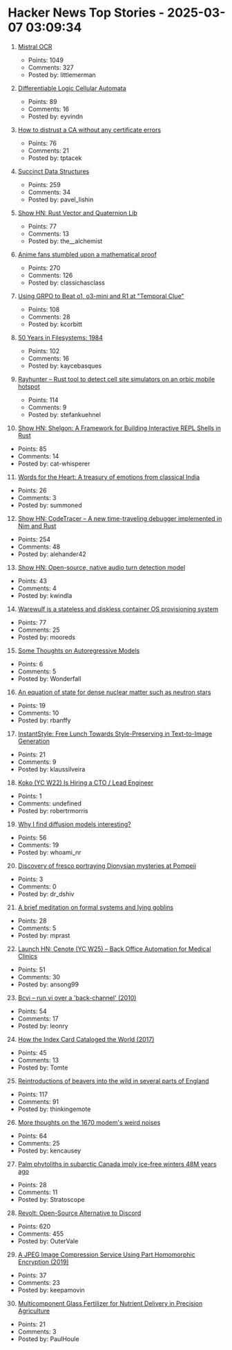 # Hacker News Top Stories - 2025-03-07 03:09:34

1. [Mistral OCR](https://mistral.ai/fr/news/mistral-ocr)
   - Points: 1049
   - Comments: 327
   - Posted by: littlemerman

2. [Differentiable Logic Cellular Automata](https://google-research.github.io/self-organising-systems/difflogic-ca/?hn)
   - Points: 89
   - Comments: 16
   - Posted by: eyvindn

3. [How to distrust a CA without any certificate errors](https://dadrian.io/blog/posts/sct-not-after/)
   - Points: 76
   - Comments: 21
   - Posted by: tptacek

4. [Succinct Data Structures](https://blog.startifact.com/posts/succinct/)
   - Points: 259
   - Comments: 34
   - Posted by: pavel_lishin

5. [Show HN: Rust Vector and Quaternion Lib](https://github.com/David-OConnor/lin-alg)
   - Points: 77
   - Comments: 13
   - Posted by: the__alchemist

6. [Anime fans stumbled upon a mathematical proof](https://www.scientificamerican.com/article/the-surprisingly-difficult-mathematical-proof-that-anime-fans-helped-solve/)
   - Points: 270
   - Comments: 126
   - Posted by: classichasclass

7. [Using GRPO to Beat o1, o3-mini and R1 at "Temporal Clue"](https://openpipe.ai/blog/using-grpo-to-beat-o1-o3-mini-and-r1-on-temporal-clue)
   - Points: 108
   - Comments: 28
   - Posted by: kcorbitt

8. [50 Years in Filesystems: 1984](https://blog.koehntopp.info/2023/05/06/50-years-in-filesystems-1984.html)
   - Points: 102
   - Comments: 16
   - Posted by: kaycebasques

9. [Rayhunter – Rust tool to detect cell site simulators on an orbic mobile hotspot](https://github.com/EFForg/rayhunter)
   - Points: 114
   - Comments: 9
   - Posted by: stefankuehnel

10. [Show HN: Shelgon: A Framework for Building Interactive REPL Shells in Rust](https://github.com/NishantJoshi00/shelgon)
   - Points: 85
   - Comments: 14
   - Posted by: cat-whisperer

11. [Words for the Heart: A treasury of emotions from classical India](https://www.bostonreview.net/articles/theres-a-word-for-that/)
   - Points: 26
   - Comments: 3
   - Posted by: summoned

12. [Show HN: CodeTracer – A new time-traveling debugger implemented in Nim and Rust](https://github.com/metacraft-labs/codetracer)
   - Points: 254
   - Comments: 48
   - Posted by: alehander42

13. [Show HN: Open-source, native audio turn detection model](https://github.com/pipecat-ai/smart-turn)
   - Points: 43
   - Comments: 4
   - Posted by: kwindla

14. [Warewulf is a stateless and diskless container OS provisioning system](https://github.com/warewulf/warewulf)
   - Points: 77
   - Comments: 25
   - Posted by: mooreds

15. [Some Thoughts on Autoregressive Models](https://wonderfall.dev/autoregressive/)
   - Points: 6
   - Comments: 5
   - Posted by: Wonderfall

16. [An equation of state for dense nuclear matter such as neutron stars](https://phys.org/news/2025-02-equation-state-dense-nuclear-neutron.html)
   - Points: 19
   - Comments: 10
   - Posted by: rbanffy

17. [InstantStyle: Free Lunch Towards Style-Preserving in Text-to-Image Generation](https://github.com/instantX-research/InstantStyle)
   - Points: 21
   - Comments: 9
   - Posted by: klaussilveira

18. [Koko (YC W22) Is Hiring a CTO / Lead Engineer](https://www.ycombinator.com/companies/koko-2/jobs/oPgy08B-lead-engineer-cto)
   - Points: 1
   - Comments: undefined
   - Posted by: robertrmorris

19. [Why I find diffusion models interesting?](https://rnikhil.com/2025/03/06/diffusion-models-eval)
   - Points: 56
   - Comments: 19
   - Posted by: whoami_nr

20. [Discovery of fresco portraying Dionysian mysteries at Pompeii](https://pompeiisites.org/en/comunicati/pompeii-discovery-of-a-room-with-frescoes-depicting-the-initiation-into-the-mysteries-and-the-dionysiac-procession/)
   - Points: 3
   - Comments: 0
   - Posted by: dr_dshiv

21. [A brief meditation on formal systems and lying goblins](https://the-nerve-blog.ghost.io/a-brief-meditation-on-formal-systems-and-lying-goblins/)
   - Points: 28
   - Comments: 5
   - Posted by: mprast

22. [Launch HN: Cenote (YC W25) – Back Office Automation for Medical Clinics](undefined)
   - Points: 51
   - Comments: 30
   - Posted by: ansong99

23. [Bcvi – run vi over a 'back-channel' (2010)](https://sshmenu.sourceforge.net/articles/bcvi/)
   - Points: 54
   - Comments: 17
   - Posted by: leonry

24. [How the Index Card Cataloged the World (2017)](https://www.theatlantic.com/technology/archive/2017/12/how-the-index-card-catalogued-the-world/547271/)
   - Points: 45
   - Comments: 13
   - Posted by: Tomte

25. [Reintroductions of beavers into the wild in several parts of England](https://www.wildlifetrusts.org/news/beavers-are-coming-home)
   - Points: 117
   - Comments: 91
   - Posted by: thinkingemote

26. [More thoughts on the 1670 modem's weird noises](https://rachelbythebay.com/w/2025/03/05/1670/)
   - Points: 64
   - Comments: 25
   - Posted by: kencausey

27. [Palm phytoliths in subarctic Canada imply ice-free winters 48M years ago](https://academic.oup.com/aob/advance-article/doi/10.1093/aob/mcaf021/8006661)
   - Points: 28
   - Comments: 11
   - Posted by: Stratoscope

28. [Revolt: Open-Source Alternative to Discord](https://revolt.chat)
   - Points: 620
   - Comments: 455
   - Posted by: OuterVale

29. [A JPEG Image Compression Service Using Part Homomorphic Encryption (2019)](https://github.com/qianfei11/ShadowyCompression)
   - Points: 37
   - Comments: 23
   - Posted by: keepamovin

30. [Multicomponent Glass Fertilizer for Nutrient Delivery in Precision Agriculture](https://pubs.acs.org/doi/10.1021/acsagscitech.4c00243)
   - Points: 21
   - Comments: 3
   - Posted by: PaulHoule

